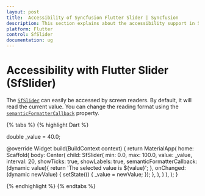 ```yaml
---
layout: post
title:  Accessibility of Syncfusion Flutter Slider | Syncfusion
description: This section explains about the accessibility support in Syncfusion Flutter SfSlider widget in Flutter.
platform: Flutter
control: SfSlider
documentation: ug
---
```


# Accessibility with Flutter Slider (SfSlider)

The [`SfSlider`](https://pub.dev/documentation/syncfusion_flutter_sliders/latest/sliders/SfSlider-class.html) can easily be accessed by screen readers. By default, it will read the current value. You can change the reading format using the [`semanticFormatterCallback`](https://pub.dev/documentation/syncfusion_flutter_sliders/latest/sliders/SfSlider/semanticFormatterCallback.html) property.

{% tabs %}
{% highlight Dart %}

double _value = 40.0;

@override
Widget build(BuildContext context) {
    return MaterialApp(
      home: Scaffold(
          body: Center(
            child: SfSlider(
              min: 0.0,
              max: 100.0,
              value: _value,
              interval: 20,
              showTicks: true,
              showLabels: true,
              semanticFormatterCallback: (dynamic value){
                return 'The selected value is ${value}';
              },
              onChanged: (dynamic newValue) {
                setState(() {
                  _value = newValue;
                });
              },
            ),
          )
      ),
   );
}

{% endhighlight %}
{% endtabs %}
